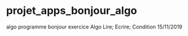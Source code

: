 # projet_apps_bonjour_algo
algo programme bonjour
exercice  Algo Lire; Ecrire; Condition
15/11/2019
